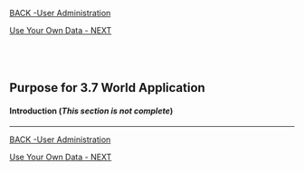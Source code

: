 <!-- ------------------------------------------------------------------------- -->

<div class="page-back">

[BACK -User Administration](/Setup/purposes/pfr0307_User-Administration.md)
</div><div class="page-next">

[Use Your Own Data - NEXT](/Setup/purposes/pfr0307_Use-Your-Own-Data.md)
</div><div style="margin-top:35px">&nbsp;</div>

<!-- ------------------------------------------------------------------------- -->


## Purpose for 3.7 World Application

#### Introduction <!-- {docsify-ignore} -->  (*This section is not complete*)
----



<!-- ------------------------------------------------------------------------- -->

<div class="page-back">

[BACK -User Administration](/Setup/purposes/pfr0307_User-Administration.md)
</div><div class="page-next">

[Use Your Own Data - NEXT](/Setup/purposes/pfr0307_Use-Your-Own-Data.md)
</div>

<!-- ------------------------------------------------------------------------- -->